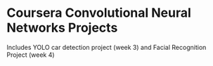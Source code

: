 # Coursera Convolutional Neural Networks Projects

Includes YOLO car detection project (week 3) and Facial Recognition Project (week 4)
